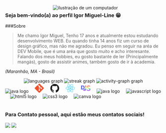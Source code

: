 <img src="https://github.com/abhisheknaiidu/abhisheknaiidu/blob/master/code.gif?raw=true" alt="ilustração de um computador" min-width="350px" max-width="350px" width="350px" align="right">

### Seja bem-vindo(a) ao perfil Igor Miguel-Line 😁

###Sobre
> Me chamo Igor Miguel, Tenho 17 anos e atualmente estou estudando desenvolvimento WEB. Eu quando tinha 14 anos fiz um curso de design
> gráfico, mas não me agradou. Eu penso em seguir na aréa de DEV Mobile, que é uma aréa que gosto muito e acho interesante.
> Falando dos meus hobbies, eu gosto bastante de ler (Principalmente mangás), gosto de assistir animes, também gosto de ir à academia.

   <i>(Maranhão, MA - Brasil)</i>

 <div align="center">
  <img src="https://github-readme-stats.vercel.app/api/top-langs?username=IgorMiguel-Line&locale=pt-br&hide_title=true&layout=compact&card_width=320&langs_count=5&theme=radical&hide_border=true&order=2" height="150" alt="languages graph"  />
  <img src="https://streak-stats.demolab.com?user=IgorMiguel-Line&locale=pt-br&mode=weekly&theme=radical&hide_border=true&border_radius=20&date_format=j/n%5B/Y%5D&order=3" height="150" alt="streak graph"  />
  <img src="https://github-readme-activity-graph.vercel.app/graph?username=IgorMiguel-Line&radius=16&theme=redical&area=false&order=5&hide_border=true&hide_title=false&custom_title=%20&line=F12A37&point=91040D&color=E1E1E1" height="290" alt="activity-graph graph"  />
</div>
    
<div align="left">
  <img src="https://skillicons.dev/icons?i=java" height="30" alt="java logo"  />
  <img width="12" />
  <img src="https://github.com/devicons/devicon/blob/master/icons/git/git-original.svg" height="30" alt="java logo"  />
  <img width="12" />
  <img src="https://github.com/devicons/devicon/blob/master/icons/github/github-original.svg" height="30" alt="java logo"  />
  <img width="12" />
  <img src="https://raw.githubusercontent.com/devicons/devicon/master/icons/react/react-original.svg" height="30" alt="java logo"  />
  <img width="12" />
  <img src="https://github.com/devicons/devicon/blob/master/icons/discordjs/discordjs-original.svg" height="30" alt="java logo"  />
  <img width="12" />
  <img src="https://cdn4.iconfinder.com/data/icons/logos-and-brands/512/267_Python_logo-512.png" height="30" alt="java logo"  />
  <img width="12" />
  <img src="https://skillicons.dev/icons?i=js" height="30" alt="javascript logo"  />
  <img width="12" />
  <img src="https://skillicons.dev/icons?i=html" height="30" alt="html5 logo"  />
  <img width="12" />
  <img src="https://skillicons.dev/icons?i=css" height="30" alt="css3 logo"  />
  <img width="12" />
  <img src="https://cdn.simpleicons.org/canva/00C4CC" height="30" alt="canva logo"  />
</div>
 
<br>
 
### Para Contato pessoal, aqui estão meus contatos sociais!
 
<div> 
  <a href="https://www.instagram.com/elysia__s2/" target="_blank"><img src="https://img.shields.io/badge/-Instagram-%23E4405F?style=for-the-badge&logo=instagram&logoColor=white" target="_blank"></a>
  <a href = "mailto:workspace.igor.miguel@gmail.com"><img src="https://img.shields.io/badge/-Gmail-%23333?style=for-the-badge&logo=gmail&logoColor=white" target="_blank"></a>
</div>
